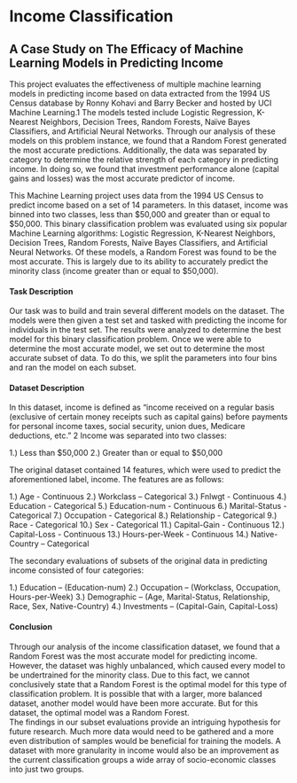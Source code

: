 # Income Classification
## A Case Study on The Efficacy of Machine Learning Models in Predicting Income
 
This project evaluates the effectiveness of multiple machine learning models in predicting income based on data extracted from the 1994 US Census database by Ronny Kohavi and Barry Becker and hosted by UCI Machine Learning.1 The models tested include Logistic Regression, K-Nearest Neighbors, Decision Trees, Random Forests, Naïve Bayes Classifiers, and Artificial Neural Networks. Through our analysis of these models on this problem instance, we found that a Random Forest generated the most accurate predictions. Additionally, the data was separated by category to determine the relative strength of each category in predicting income.  In doing so, we found that investment performance alone (capital gains and losses) was the most accurate predictor of income.

This Machine Learning project uses data from the 1994 US Census to predict income based on a set of 14 parameters. In this dataset, income was binned into two classes, less than $50,000 and greater than or equal to $50,000. This binary classification problem was evaluated using six popular Machine Learning algorithms: Logistic Regression, K-Nearest Neighbors, Decision Trees, Random Forests, Naïve Bayes Classifiers, and Artificial Neural Networks. Of these models, a Random Forest was found to be the most accurate. This is largely due to its ability to accurately predict the minority class (income greater than or equal to $50,000). 

#### Task Description
Our task was to build and train several different models on the dataset. The models were then given a test set and tasked with predicting the income for individuals in the test set. The results were analyzed to determine the best model for this binary classification problem. Once we were able to determine the most accurate model, we set out to determine the most accurate subset of data. To do this, we split the parameters into four bins and ran the model on each subset. 

#### Dataset Description
In this dataset, income is defined as “income received on a regular basis (exclusive of certain money receipts such as capital gains) before payments for personal income taxes, social security, union dues, Medicare deductions, etc.” 2 Income was separated into two classes:

1.)	Less than $50,000
2.)	Greater than or equal to $50,000
 
The original dataset contained 14 features, which were used to predict the aforementioned label, income. The features are as follows:

1.)	Age - Continuous
2.)	Workclass – Categorical 
3.)	Fnlwgt - Continuous
4.)	Education - Categorical
5.)	Education-num - Continuous
6.)	Marital-Status - Categorical
7.)	Occupation - Categorical
8.)	Relationship - Categorical
9.)	Race - Categorical
10.)	Sex - Categorical
11.)	Capital-Gain - Continuous
12.)	Capital-Loss - Continuous
13.)	Hours-per-Week - Continuous
14.)	Native-Country – Categorical

The secondary evaluations of subsets of the original data in predicting income consisted of four categories:

1.)	Education – (Education-num)
2.)	Occupation – (Workclass, Occupation, Hours-per-Week)
3.)	Demographic – (Age, Marital-Status, Relationship, Race, Sex, Native-Country)
4.)	Investments – (Capital-Gain, Capital-Loss)

#### Conclusion
Through our analysis of the income classification dataset, we found that a Random Forest was the most accurate model for predicting income. However, the dataset was highly unbalanced, which caused every model to be undertrained for the minority class. Due to this fact, we cannot conclusively state that a Random Forest is the optimal model for this type of classification problem. It is possible that with a larger, more balanced dataset, another model would have been more accurate. But for this dataset, the optimal model was a Random Forest.  
The findings in our subset evaluations provide an intriguing hypothesis for future research. Much more data would need to be gathered and a more even distribution of samples would be beneficial for training the models. A dataset with more granularity in income would also be an improvement as the current classification groups a wide array of socio-economic classes into just two groups.

